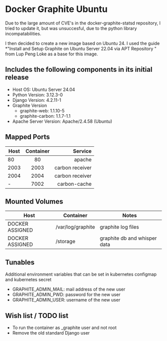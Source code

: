 # Docker Graphite Ubuntu

Due to the large amount of CVE's in the docker-graphite-statsd repository, I tried to update it, but was unsuccesful, due to the python library incompatabilities.

I then decided to create a new image based on Ubuntu 24. I used the guide *"Install and Setup Graphite on Ubuntu Server 22.04 via APT Repository " from Lup Peng Loke as a base for this image.

## Includes the following components in its initial release
* Host OS: Ubuntu Server 24.04
* Python Version: 3.12.3-0
* Django Version: 4.2.11-1
* Graphite Version
  * graphite-web: 1.1.10-5
  * graphite-carbon: 1.1.7-1.1
* Apache Server Version: Apache/2.4.58 (Ubuntu)

## Mapped Ports

| Host | Container |         Service |
|------|:---------:|----------------:|
| 80   |    80     |          apache |
| 2003 |   2003    | carbon receiver |
| 2004 |   2004    | carbon receiver |
| -    |   7002    |    carbon-cache |

## Mounted Volumes

| Host            | Container         | Notes                        |
|-----------------|-------------------|------------------------------|
| DOCKER ASSIGNED | /var/log/graphite | graphite log files           |
| DOCKER ASSIGNED | /storage          | graphite db and whisper data |

## Tunables
Additional environment variables that can be set in kubernetes configmap and kubernetes secret

* GRAPHITE_ADMIN_MAIL: mail address of the new user
* GRAPHITE_ADMIN_PWD: password for the new user
* GRAPHITE_ADMIN_USER: username of the new user

## Wish list / TODO list

* To run the container as _graphite user and not root
* Remove the old standard Django user
